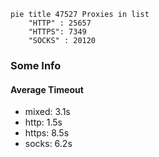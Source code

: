 
```mermaid
pie title 47527 Proxies in list
    "HTTP" : 25657
    "HTTPS": 7349
    "SOCKS" : 20120
```

### Some Info
#### Average Timeout

- mixed: 3.1s
- http: 1.5s
- https: 8.5s
- socks: 6.2s